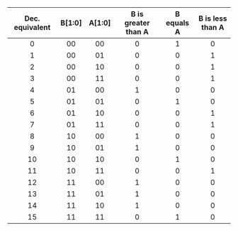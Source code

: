 | **Dec. equivalent** | **B[1:0]** |**A[1:0]** | **B is greater than A** | **B equals A** | **B is less than A** |
   | :-: | :-: | :-: | :-: | :-: | :-: |
   | 0 | 00 | 00 | 0 | 1 | 0 |
   | 1 | 00 | 01 | 0 | 0 | 1 |
   | 2 | 00 | 10 | 0 | 0 | 1 |
   | 3 | 00 | 11 | 0 | 0 | 1 |
   | 4 | 01 | 00 | 1 | 0 | 0 |
   | 5 | 01 | 01 | 0 | 1 | 0 |
   | 6 | 01 | 10 | 0 | 0 | 1 |
   | 7 | 01 | 11 | 0 | 0 | 1 |
   | 8 | 10 | 00 | 1 | 0 | 0 |
   | 9 | 10 | 01 | 1 | 0 | 0 |
   | 10 | 10 | 10 | 0 | 1 | 0 |
   | 11 | 10 | 11 | 0 | 0 | 1 |
   | 12 | 11 | 00 | 1 | 0 | 0 |
   | 13 | 11 | 01 | 1 | 0 | 0 |
   | 14 | 11 | 10 | 1 | 0 | 0 |
   | 15 | 11 | 11 | 0 | 1 | 0 |